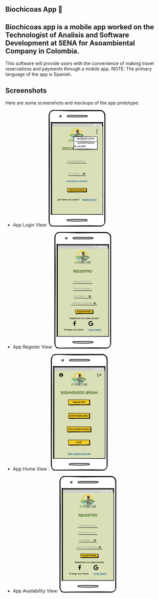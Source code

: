 ## Biochicoas App  📱

## Biochicoas app is a mobile app worked on the Technologist of Analisis and Software Development at SENA for Asoambiental Company in Colombia.

This software will provide users with the convenience of making travel reservations and payments through a mobile app.
NOTE: The primary language of the app is Spanish.



## Screenshots

Here are some screenshots and mockups of the app prototype:

* App Login View:
  ![App Login View](images/LOGIN_MENU.png)

* App Register View:
  ![App Register View](images/REGISTRO.png)

* App Home View :
  ![App Home View](images/HOME.png)

* App Availability View:
  ![App Availability View](images/REGISTRO.png)

